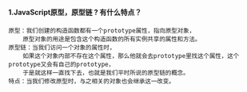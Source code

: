 #### 1.JavaScript原型，原型链 ? 有什么特点？
    原型：我们创建的构造函数都有一个prototype属性，指向原型对象，
        原型对象的用途是包含这个构造函数的所有实例共享的属性和方法。
    原型链：当我们访问一个对象的属性时，
        如果这个对象内部不存在这个属性，那么他就会去prototype里找这个属性，这个prototype又会有自己的prototype，
        于是就这样一直找下去，也就是我们平时所说的原型链的概念。
    特点：当我们修改原型时，与之相关的对象也会继承这一改变。
